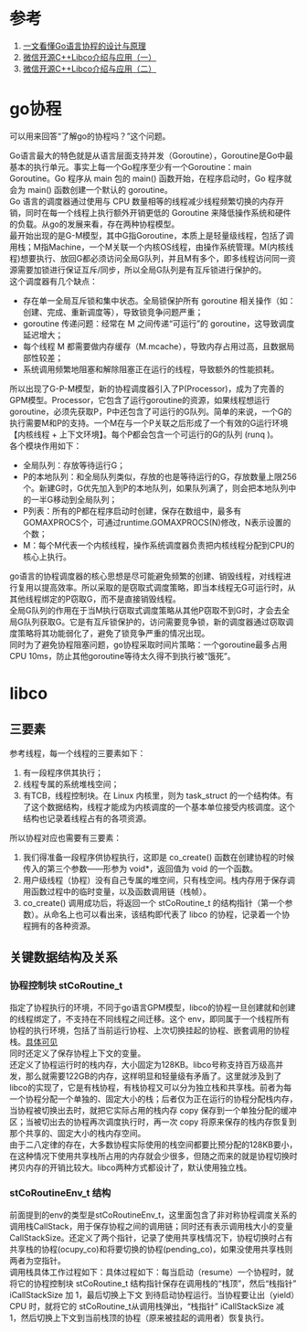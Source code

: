 # 参考

1. [一文看懂Go语言协程的设计与原理](https://juejin.cn/post/7044741465930465311#heading-12)
2. [微信开源C++Libco介绍与应用（一）](https://zhuanlan.zhihu.com/p/51078499)
3. [微信开源C++Libco介绍与应用（二）](https://zhuanlan.zhihu.com/p/51081816)


# go协程

可以用来回答“了解go的协程吗？”这个问题。<br>

Go语言最大的特色就是从语言层面支持并发（Goroutine），Goroutine是Go中最基本的执行单元。事实上每一个Go程序至少有一个Goroutine：main Goroutine。Go 程序从 main 包的 main() 函数开始，在程序启动时，Go 程序就会为 main() 函数创建一个默认的 goroutine。<br>
Go 语言的调度器通过使用与 CPU 数量相等的线程减少线程频繁切换的内存开销，同时在每一个线程上执行额外开销更低的 Goroutine 来降低操作系统和硬件的负载。从go的发展来看，存在两种协程模型。<br>
最开始出现的是G-M模型，其中G指Goroutine，本质上是轻量级线程，包括了调用栈；M指Machine，一个M关联一个内核OS线程，由操作系统管理。M(内核线程)想要执行、放回G都必须访问全局G队列，并且M有多个，即多线程访问同一资源需要加锁进行保证互斥/同步，所以全局G队列是有互斥锁进行保护的。<br>
这个调度器有几个缺点：

- 存在单一全局互斥锁和集中状态。全局锁保护所有 goroutine 相关操作（如：创建、完成、重新调度等），导致锁竞争问题严重；
- goroutine 传递问题：经常在 M 之间传递“可运行”的 goroutine，这导致调度延迟增大；
- 每个线程 M 都需要做内存缓存（M.mcache），导致内存占用过高，且数据局部性较差；
- 系统调用频繁地阻塞和解除阻塞正在运行的线程，导致额外的性能损耗。

所以出现了G-P-M模型，新的协程调度器引入了P(Processor)，成为了完善的GPM模型。Processor，它包含了运行goroutine的资源，如果线程想运行goroutine，必须先获取P，P中还包含了可运行的G队列。简单的来说，一个G的执行需要M和P的支持。一个M在与一个P关联之后形成了一个有效的G运行环境【内核线程 + 上下文环境】。每个P都会包含一个可运行的G的队列 (runq )。<br>
各个模块作用如下：

- 全局队列：存放等待运行G；
- P的本地队列：和全局队列类似，存放的也是等待运行的G，存放数量上限256个。新建G时，G优先加入到P的本地队列，如果队列满了，则会把本地队列中的一半G移动到全局队列；
- P列表：所有的P都在程序启动时创建，保存在数组中，最多有GOMAXPROCS个，可通过runtime.GOMAXPROCS(N)修改，N表示设置的个数；
- M：每个M代表一个内核线程，操作系统调度器负责把内核线程分配到CPU的核心上执行。

go语言的协程调度器的核心思想是尽可能避免频繁的创建、销毁线程，对线程进行复用以提高效率。所以采取的是窃取式调度策略，即当本线程无G可运行时，从其他线程绑定的P窃取G，而不是直接销毁线程。<br>
全局G队列的作用在于当M执行窃取式调度策略从其他P窃取不到G时，才会去全局G队列获取G。它是有互斥锁保护的，访问需要竞争锁，新的调度器通过窃取调度策略将其功能弱化了，避免了锁竞争严重的情况出现。<br>
同时为了避免协程阻塞问题，go协程采取时间片策略：一个goroutine最多占用CPU 10ms，防止其他goroutine等待太久得不到执行被“饿死”。<br>


# libco

## 三要素

参考线程，每一个线程的三要素如下：

1. 有一段程序供其执行；
2. 线程专属的系统堆栈空间；
3. 有TCB，线程控制块。在 Linux 内核里，则为 task_struct 的一个结构体。有了这个数据结构，线程才能成为内核调度的一个基本单位接受内核调度。这个结构也记录着线程占有的各项资源。

所以协程对应也需要有三要素：

1. 我们得准备一段程序供协程执行，这即是 co_create() 函数在创建协程的时候传入的第三个参数——形参为 void*，返回值为 void 的一个函数。
2. 用户级线程（协程）没有自己专属的堆空间，只有栈空间。栈内存用于保存调用函数过程中的临时变量，以及函数调用链（栈帧）。
3. co_create() 调用成功后，将返回一个 stCoRoutine_t 的结构指针（第一个参数）。从命名上也可以看出来，该结构即代表了 libco 的协程，记录着一个协程拥有的各种资源。

## 关键数据结构及关系

### 协程控制块 stCoRoutine_t

指定了协程执行的环境，不同于go语言GPM模型，libco的协程一旦创建就和创建的线程绑定了，不支持在不同线程之间迁移。这个 env，即同属于一个线程所有协程的执行环境，包括了当前运行协程、上次切换挂起的协程、嵌套调用的协程栈。[具体可见](#env)<br>
同时还定义了保存协程上下文的变量。<br>
还定义了协程运行时的栈内存，大小固定为128KB。libco号称支持百万级高并发，那么就需要122GB的内存，这样明显和轻量级有矛盾了。这里就涉及到了libco的实现了，它是有栈协程，有栈协程又可以分为独立栈和共享栈。前者为每一个协程分配一个单独的、固定大小的栈；后者仅为正在运行的协程分配栈内存，当协程被切换出去时，就把它实际占用的栈内存 copy 保存到一个单独分配的缓冲区；当被切出去的协程再次调度执行时，再一次 copy 将原来保存的栈内存恢复到那个共享的、固定大小的栈内存空间。<br>
由于二八定律的存在，大多数协程实际使用的栈空间都要比预分配的128KB要小，在这种情况下使用共享栈所占用的内存就会少很多，但随之而来的就是协程切换时拷贝内存的开销比较大。libco两种方式都设计了，默认使用独立栈。

### stCoRoutineEnv_t 结构

<span id="env">前面提到的env的类型是stCoRoutineEnv_t</span>，这里面包含了非对称协程调度关系的调用栈CallStack，用于保存协程之间的调用链；同时还有表示调用栈大小的变量CallStackSize。还定义了两个指针，记录了使用共享栈情况下，协程切换时占有共享栈的协程(ocupy_co)和将要切换的协程(pending_co)，如果没使用共享栈则两者为空指针。<br>
调用栈具体工作过程如下：具体过程如下：每当启动（resume）一个协程时，就将它的协程控制块 stCoRoutine_t 结构指针保存在调用栈的“栈顶”，然后“栈指针” iCallStackSize 加 1，最后切换上下文 到待启动协程运行。当协程要让出（yield）CPU 时，就将它的 stCoRoutine_t从调用栈弹出，“栈指针” iCallStackSize 减 1，然后切换上下文到当前栈顶的协程（原来被挂起的调用者）恢复执行。<br>
